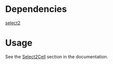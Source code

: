 Dependencies
============

[select2](http://ivaynberg.github.com/select2/)

Usage
====

See the [Select2Cell](http://wyuenho.github.com/backgrid/#api-select2-cell) section in
the documentation.